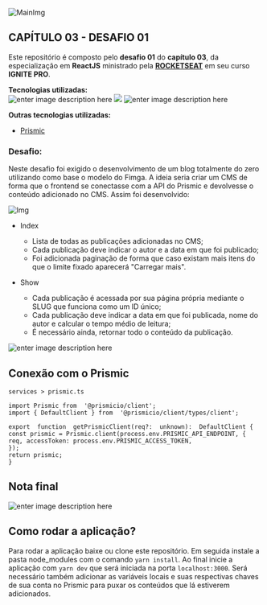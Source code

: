 ![MainImg](https://res.cloudinary.com/dloadb2bx/image/upload/v1635994845/0ff8ac80-8026-11eb-8ed1-e8b77764fbcd_el3ft3.png)

## CAPÍTULO 03 - DESAFIO 01

Este repositório é composto pelo **desafio 01** do **capítulo 03**, da especialização em **ReactJS** ministrado pela **[ROCKETSEAT](https://www.rocketseat.com.br/)** em seu curso **IGNITE PRO**.

**Tecnologias utilizadas:** <br>![enter image description here](https://img.shields.io/badge/React-20232A?style=for-the-badge&logo=react&logoColor=61DAFB) ![ ](https://img.shields.io/badge/TypeScript-007ACC?style=for-the-badge&logo=typescript&logoColor=white) ![enter image description here](https://img.shields.io/badge/next.js-000000?style=for-the-badge&logo=nextdotjs&logoColor=white)


**Outras tecnologias utilizadas:**
- [Prismic](https://prismic.io/)

### Desafio:
Neste desafio foi exigido o desenvolvimento de um blog totalmente do zero utilizando como base o modelo do Fimga. A ideia seria criar um CMS de forma que o frontend se conectasse com a API do Prismic e devolvesse o conteúdo adicionado no CMS. Assim foi desenvolvido:

![Img](https://res.cloudinary.com/dloadb2bx/image/upload/v1641942983/eat_dxogtn.png)


- Index
	- Lista de todas as publicações adicionadas no CMS;
	- Cada publicação deve indicar o autor e a data em que foi publicado;
	- Foi adicionada paginação de forma que caso existam mais itens do que o limite fixado aparecerá "Carregar mais".

- Show
	- Cada publicação é acessada por sua página própria mediante o SLUG que funciona como um ID único;
	- Cada publicação deve indicar a data em que foi publicada, nome do autor e calcular o tempo médio de leitura;
	- É necessário ainda, retornar todo o conteúdo da publicação.

![enter image description here](https://res.cloudinary.com/dloadb2bx/image/upload/v1641942985/space_gyq8d0.gif)

## Conexão com o Prismic

    services > prismic.ts

    import Prismic from  '@prismicio/client';
    import { DefaultClient } from  '@prismicio/client/types/client';

    export  function  getPrismicClient(req?:  unknown):  DefaultClient {
    const prismic = Prismic.client(process.env.PRISMIC_API_ENDPOINT, { req, accessToken: process.env.PRISMIC_ACCESS_TOKEN,
    });
    return prismic;
    }

  ## Nota final
  ![enter image description here](https://res.cloudinary.com/dloadb2bx/image/upload/v1641944065/avaliacao_erhasa.png)

## Como rodar a aplicação?

Para rodar a aplicação baixe ou clone este repositório. Em seguida instale a pasta node_modules com o comando  `yarn install`. Ao final inicie a aplicação com  `yarn dev`  que será iniciada na porta  `localhost:3000`. Será necessário também adicionar as variáveis locais e suas respectivas chaves de sua conta no Prismic para puxar os conteúdos que lá estiverem adicionados.
